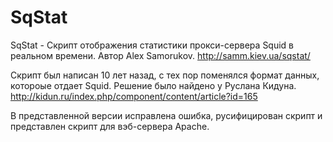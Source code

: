 # SqStat
SqStat - Скрипт отображения статистики прокси-сервера Squid в реальном времени. Автор Alex Samorukov.
http://samm.kiev.ua/sqstat/

Скрипт был написан 10 лет назад, с тех пор поменялся формат данных, котороые отдает Squid.
Решение было найдено у Руслана Кидуна.
http://kidun.ru/index.php/component/content/article?id=165

В представленной версии исправлена ошибка, русифицирован скрипт и представлен скрипт для вэб-сервера Apache.
